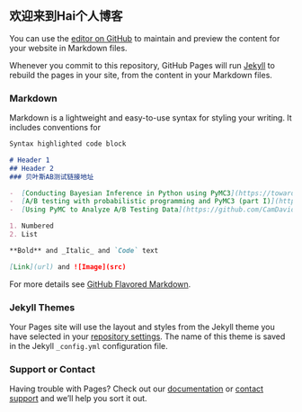## 欢迎来到Hai个人博客

You can use the [editor on GitHub](https://github.com/hai105178362/blogs/edit/gh-pages/index.md) to maintain and preview the content for your website in Markdown files.

Whenever you commit to this repository, GitHub Pages will run [Jekyll](https://jekyllrb.com/) to rebuild the pages in your site, from the content in your Markdown files.

### Markdown

Markdown is a lightweight and easy-to-use syntax for styling your writing. It includes conventions for

```markdown
Syntax highlighted code block

# Header 1
## Header 2
### 贝叶斯AB测试链接地址

-  [Conducting Bayesian Inference in Python using PyMC3](https://towardsdatascience.com/conducting-bayesian-inference-in-python-using-pymc3-d407f8d934a5)
-  [A/B testing with probabilistic programming and PyMC3 (part I)](https://tungprime.com/2020/08/31/a-b-testing-with-probabilistic-programming-and-pymc3-part-i/)
-  [Using PyMC to Analyze A/B Testing Data](https://github.com/CamDavidsonPilon/Probabilistic-Programming-and-Bayesian-Methods-for-Hackers)

1. Numbered
2. List

**Bold** and _Italic_ and `Code` text

[Link](url) and ![Image](src)
```

For more details see [GitHub Flavored Markdown](https://guides.github.com/features/mastering-markdown/).

### Jekyll Themes

Your Pages site will use the layout and styles from the Jekyll theme you have selected in your [repository settings](https://github.com/hai105178362/blogs/settings/pages). The name of this theme is saved in the Jekyll `_config.yml` configuration file.

### Support or Contact

Having trouble with Pages? Check out our [documentation](https://docs.github.com/categories/github-pages-basics/) or [contact support](https://support.github.com/contact) and we’ll help you sort it out.

